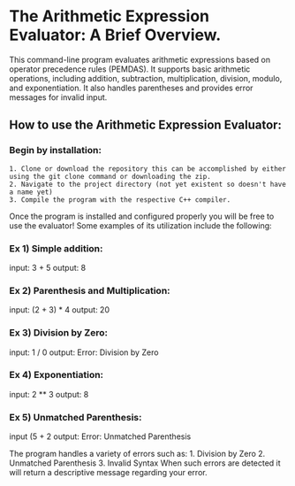 # The Arithmetic Expression Evaluator: A Brief Overview.

This command-line program evaluates arithmetic expressions based on operator precedence rules (PEMDAS). 
It supports basic arithmetic operations, including addition, subtraction, multiplication, division, modulo, and exponentiation. 
It also handles parentheses and provides error messages for invalid input.

## How to use the Arithmetic Expression Evaluator:

### Begin by installation:
    1. Clone or download the repository this can be accomplished by either using the git clone command or downloading the zip.
    2. Navigate to the project directory (not yet existent so doesn't have a name yet)
    3. Compile the program with the respective C++ compiler.

Once the program is installed and configured properly you will be free to use the evaluator!
Some examples of its utilization include the following:

### Ex 1) Simple addition:
input: 3 + 5
output: 8

### Ex 2) Parenthesis and Multiplication:
input: (2 + 3) * 4
output: 20

### Ex 3) Division by Zero:
input: 1 / 0
output: Error: Division by Zero

### Ex 4) Exponentiation:
input: 2 ** 3
output: 8

### Ex 5) Unmatched Parenthesis:
input (5 + 2
output: Error: Unmatched Parenthesis


The program handles a variety of errors such as:
    1. Division by Zero
    2. Unmatched Parenthesis
    3. Invalid Syntax
When such errors are detected it will return a descriptive message regarding your error.

